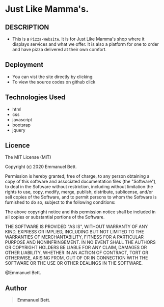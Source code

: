 # Just Like Mamma's.

## DESCRIPTION

- This is a  `Pizza-Website`. It is for Just Like Mamma's shop where it displays services and what we offer. It is  also a platform for one to order and have pizza delivered at their own comfort.

## Deployment
- You can vist the site directly by clicking []()
- To view the source codes on github click []()

## Technologies Used
 - html
 - css
 - javascript
 - bootsrap 
 - jquery

## Licence

The MIT License (MIT)

Copyright (c) 2020 Emmanuel Bett.

Permission is hereby granted, free of charge, to any person obtaining a copy of this software and associated documentation files (the "Software"), to deal in the Software without restriction, including without limitation the rights to use, copy, modify, merge, publish, distribute, sublicense, and/or sell copies of the Software, and to permit persons to whom the Software is furnished to do so, subject to the following conditions:

The above copyright notice and this permission notice shall be included in all copies or substantial portions of the Software.

THE SOFTWARE IS PROVIDED "AS IS", WITHOUT WARRANTY OF ANY KIND, EXPRESS OR IMPLIED, INCLUDING BUT NOT LIMITED TO THE WARRANTIES OF MERCHANTABILITY, FITNESS FOR A PARTICULAR PURPOSE AND NONINFRINGEMENT. IN NO EVENT SHALL THE AUTHORS OR COPYRIGHT HOLDERS BE LIABLE FOR ANY CLAIM, DAMAGES OR OTHER LIABILITY, WHETHER IN AN ACTION OF CONTRACT, TORT OR OTHERWISE, ARISING FROM, OUT OF OR IN CONNECTION WITH THE SOFTWARE OR THE USE OR OTHER DEALINGS IN THE SOFTWARE.

@Emmanuel Bett.

## Author

> **Emmanuel Bett.**